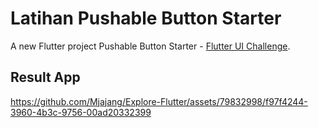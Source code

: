 # Latihan Pushable Button Starter

A new Flutter project Pushable Button Starter - [Flutter UI Challenge](https://pro.codewithandrea.com/).

## Result App

https://github.com/Mjajang/Explore-Flutter/assets/79832998/f97f4244-3960-4b3c-9756-00ad20332399
